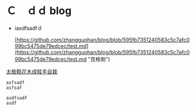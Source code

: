 # Ｃ　ｄｄ blog

* iasdfsadfｄ
  
  
  [https://github.com/zhangguohan/blog/blob/595fb7351240583c5c7afc099bc5475de79edcec/test.md](https://github.com/zhangguohan/blog/blob/595fb7351240583c5c7afc099bc5475de79edcec/test.md "克格勃")

[太极鞋花木成畦手自栽](http://www.qq.com)

```
asfsadf
asfsaf

asdfsadf
asdf

````